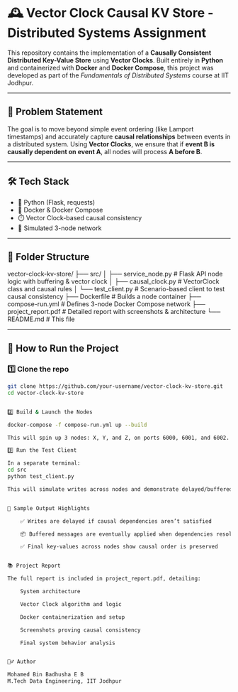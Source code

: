 # 🕰️ Vector Clock Causal KV Store - Distributed Systems Assignment

This repository contains the implementation of a **Causally Consistent Distributed Key-Value Store** using **Vector Clocks**. Built entirely in **Python** and containerized with **Docker** and **Docker Compose**, this project was developed as part of the *Fundamentals of Distributed Systems* course at IIT Jodhpur.

---

## 📌 Problem Statement

The goal is to move beyond simple event ordering (like Lamport timestamps) and accurately capture **causal relationships** between events in a distributed system. Using **Vector Clocks**, we ensure that if **event B is causally dependent on event A**, all nodes will process **A before B**.

---

## 🛠️ Tech Stack

- 🐍 Python (Flask, requests)
- 🐳 Docker & Docker Compose
- ⏱️ Vector Clock-based causal consistency
- 🔁 Simulated 3-node network

---

## 📁 Folder Structure

vector-clock-kv-store/
├── src/
│ ├── service_node.py # Flask API node logic with buffering & vector clock
│ ├── causal_clock.py # VectorClock class and causal rules
│ └── test_client.py # Scenario-based client to test causal consistency
├── Dockerfile # Builds a node container
├── compose-run.yml # Defines 3-node Docker Compose network
├── project_report.pdf # Detailed report with screenshots & architecture
└── README.md # This file


---

## 🚀 How to Run the Project

### 1️⃣ Clone the repo

```bash
git clone https://github.com/your-username/vector-clock-kv-store.git
cd vector-clock-kv-store


2️⃣ Build & Launch the Nodes

docker-compose -f compose-run.yml up --build

This will spin up 3 nodes: X, Y, and Z, on ports 6000, 6001, and 6002.

3️⃣ Run the Test Client

In a separate terminal:
cd src
python test_client.py

This will simulate writes across nodes and demonstrate delayed/buffered writes when causal dependencies are not yet met.


🧪 Sample Output Highlights

    ✅ Writes are delayed if causal dependencies aren’t satisfied

    📦 Buffered messages are eventually applied when dependencies resolve

    ✅ Final key-values across nodes show causal order is preserved


📚 Project Report

The full report is included in project_report.pdf, detailing:

    System architecture

    Vector Clock algorithm and logic

    Docker containerization and setup

    Screenshots proving causal consistency

    Final system behavior analysis


🙋‍♂️ Author

Mohamed Bin Badhusha E B
M.Tech Data Engineering, IIT Jodhpur

